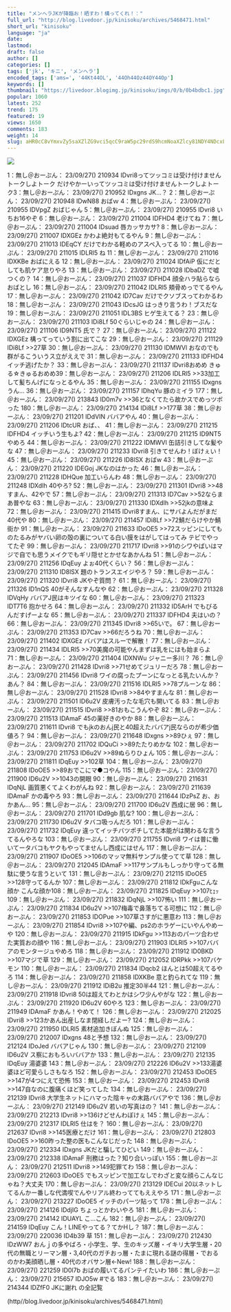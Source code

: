 ```yaml
---
title: "メンヘラJKが降臨お！晒すわ！構ってくれ！："
full_url: "http://blog.livedoor.jp/kinisoku/archives/5468471.html"
short_url: "kinisoku"
language: "ja"
date: 
lastmod: 
draft: false
author: []
categories: []
tags: ['jk', 'キニ', 'メンヘラ']
encoded_tags: ['ams=', '44Kt44OL', '44Oh44Oz44OY44Op']
keywords: []
thumbnail: "https://livedoor.blogimg.jp/kinisoku/imgs/0/b/0b4bdbc1.jpg"
popular: 1060
latest: 252
trend: 175
featured: 19
views: 1650
comments: 183
weight: 14
slug: aHR0cC8vYmxvZy5saXZlZG9vci5qcC9raW5pc29rdS9hcmNoaXZlcy81NDY4NDcxLmh0bWw=
---
```


![](https://livedoor.blogimg.jp/kinisoku/imgs/0/b/0b4bdbc1.jpg)

1：無し＠おーぷん： 23/09/27() 210934 IDvri8ってツッコミは受け付けませんトークしよトーク だけやかーいってツッコミは受け付けませんトークしよトーク3：無し＠おーぷん： 23/09/27() 210952 IDxgns JK...？ 2：無し＠おーぷん： 23/09/27() 210948 IDwN88 おばｗ 4：無し＠おーぷん： 23/09/27() 210955 IDVpgZ おばじゃん 5：無し＠おーぷん： 23/09/27() 210955 IDvri8 いちお16やぞ 6：無し＠おーぷん： 23/09/27() 211004 IDFHD4 老けてね 7：無し＠おーぷん： 23/09/27() 211004 IDsuad 唇カッサカサ? 8：無し＠おーぷん： 23/09/27() 211007 IDXGEz かわよ絶対もてるやん 9：無し＠おーぷん： 23/09/27() 211013 IDEqCY だけでわかる軽めのアスペ入ってる 10：無し＠おーぷん： 23/09/27() 211015 IDLRl5 ね 11：無し＠おーぷん： 23/09/27() 211016 IDXKBe おばにえる 12：無し＠おーぷん： 23/09/27() 211024 IDfAiP 仮にだとしても肌ケア怠りやろ 13：無し＠おーぷん： 23/09/27() 211028 IDbaDZ で嘘つくの？ 14：無し＠おーぷん： 23/09/27() 211037 IDFHD4 顔全ハラ貼らならおばとし 16：無し＠おーぷん： 23/09/27() 211042 IDLRl5 頬骨めっでてるやん 17：無し＠おーぷん： 23/09/27() 211042 ID7Cav だけでクソブスってわかるわ 18：無し＠おーぷん： 23/09/27() 211043 IDcsJG はっきり言うわ！ブスだな 19：無し＠おーぷん： 23/09/27() 211051 IDL3BS ヒゲ生えてる？ 23：無し＠おーぷん： 23/09/27() 211103 IDi8Lf 50ぐらいじゃの 24：無し＠おーぷん： 23/09/27() 211106 ID9NT5 氏で？ 27：無し＠おーぷん： 23/09/27() 211122 IDXGEz 構ってっていう割に出てこな 29：無し＠おーぷん： 23/09/27() 211129 IDi8Lf >>27草 30：無し＠おーぷん： 23/09/27() 211130 IDMWVl おなのでも群がるこういうス立がええで 31：無し＠おーぷん： 23/09/27() 211133 IDFHD4 イッチ逃げたか？ 33：無し＠おーぷん： 23/09/27() 211137 IDvri8おめめ きゅる☆きゅるおめめ39：無し＠おーぷん： 23/09/27() 211206 IDLRl5 >>33加工して髪ちんげになっとるやん 35：無し＠おーぷん： 23/09/27() 211155 IDxgns うん... 36：無し＠おーぷん： 23/09/27() 211157 IDhqYu 豚のミイラ 177：無し＠おーぷん： 23/09/27() 213843 ID0m7v >>36となくてたら故かスでめっツボった 180：無し＠おーぷん： 23/09/27() 214134 IDi8Lf >>177草 38：無し＠おーぷん： 23/09/27() 211201 IDdVIN ババアやん 40：無し＠おーぷん： 23/09/27() 211206 IDtcUR おば、、 41：無し＠おーぷん： 23/09/27() 211215 IDFHD4 イッチいう生もよ? 42：無し＠おーぷん： 23/09/27() 211215 ID9NT5 やめろ 44：無し＠おーぷん： 23/09/27() 211222 IDMWVl 缶詰引きしてな髪やな 47：無し＠おーぷん： 23/09/27() 211233 IDvri8 引きてせんわ！ぼけぇい！ 45：無し＠おーぷん： 23/09/27() 211226 ID8lSX おばw 43：無し＠おーぷん： 23/09/27() 211220 IDEGoj JKなのはかった 46：無し＠おーぷん： 23/09/27() 211228 IDHQue 加工いらんわ 48：無し＠おーぷん： 23/09/27() 211248 IDXdIh 40やろ? 52：無し＠おーぷん： 23/09/27() 211301 IDvri8 >>48すまん、42やで 57：無し＠おーぷん： 23/09/27() 211313 ID7Cav >>52ならまあ普やな 63：無し＠おーぷん： 23/09/27() 211330 IDXdIh >>52jkの意味よ 72：無し＠おーぷん： 23/09/27() 211415 IDvri8すまん、にサバよんだがまだ40代や 80：無し＠おーぷん： 23/09/27() 211457 IDi8Lf >>72鯖だらけやか鯖街か 91：無し＠おーぷん： 23/09/27() 211633 IDoOE5 >>72スッピンにしてものたるみがヤバい卵の殻の裏についてる白い膜をはがしてはってみ テビでやってたぞ 99：無し＠おーぷん： 23/09/27() 211717 IDvri8 >>91のシワやばいはマジで自でも思うメイクでもギリ隠せとかせなあかんね 51：無し＠おーぷん： 23/09/27() 211256 IDqEuy よぉ40代くらい？ 56：無し＠おーぷん： 23/09/27() 211310 ID8lSX 題のトランスエイジやろ？ 59：無し＠おーぷん： 23/09/27() 211320 IDvri8 JKやぞ質問？ 61：無し＠おーぷん： 23/09/27() 211326 ID1nQS 40がそんなすんなや 62：無し＠おーぷん： 23/09/27() 211328 IDVqHy ババアJ民はキツイな 60：無し＠おーぷん： 23/09/27() 211323 IDT7T6 抱かせろ 64：無し＠おーぷん： 23/09/27() 211332 ID5ArH でもびるんだすげーよな 65：無し＠おーぷん： 23/09/27() 211337 IDFHD4 夫はいの？ 66：無し＠おーぷん： 23/09/27() 211345 IDvri8 >>65いで。 67：無し＠おーぷん： 23/09/27() 211353 ID7Cav >>66だろうね 70：無し＠おーぷん： 23/09/27() 211402 IDXGEz ババアはスルーで解散！ 77：無し＠おーぷん： 23/09/27() 211434 IDLRl5 >>70美魔の可能やんまずは乳をにはも始まらよ 71：無し＠おーぷん： 23/09/27() 211404 IDXNWu ジャニー多川？ 76：無し＠おーぷん： 23/09/27() 211428 IDvri8 >>71せめてジュリーだろ 78：無し＠おーぷん： 23/09/27() 211456 IDvri8 ワイの腐ったプーンになっとる乳たいんか？あん？ 84：無し＠おーぷん： 23/09/27() 211516 IDLRl5 >>78プルーンな 86：無し＠おーぷん： 23/09/27() 211528 IDvri8 >>84やすまんな 81：無し＠おーぷん： 23/09/27() 211501 ID6u2V 皮膚汚ったな毛穴も開いてる 83：無し＠おーぷん： 23/09/27() 211515 IDvri8 >>81おもこうんやぞ 82：無し＠おーぷん： 23/09/27() 211513 IDAmaF 45の薬好きのやか 88：無し＠おーぷん： 23/09/27() 211611 IDvri8 でもjkのおんj民と40超えたババアj民ならのが希少価値ろ？ 94：無し＠おーぷん： 23/09/27() 211648 IDxgns >>89ひぇ 97：無し＠おーぷん： 23/09/27() 211702 IDQuCi >>89たたりめかな 102：無し＠おーぷん： 23/09/27() 211753 ID6u2V >>89ぬらりひょん 105：無し＠おーぷん： 23/09/27() 211811 IDqEuy >>102草 104：無し＠おーぷん： 23/09/27() 211808 IDoOE5 >>89おでこにマ●コやん 115：無し＠おーぷん： 23/09/27() 211900 ID6u2V >>1043の開眼 90：無し＠おーぷん： 23/09/27() 211631 IDqNjL 画質悪くてよくわがんね 92：無し＠おーぷん： 23/09/27() 211639 IDAmaF かの毒やろ 93：無し＠おーぷん： 23/09/27() 211644 IDzPsZ お、おかあん… 95：無し＠おーぷん： 23/09/27() 211700 ID6u2V 西成に居 96：無し＠おーぷん： 23/09/27() 211701 IDd9gb 肌な? 100：無し＠おーぷん： 23/09/27() 211730 ID6u2V タバコ吸っんだろ 101：無し＠おーぷん： 23/09/27() 211732 IDqEuy 違ってイッチバツポチしてた本能がは関わるな言うてるんやろな 103：無し＠おーぷん： 23/09/27() 211755 IDvri8 ワイは普に働いてータバコもヤクもやってませんし西成にはせん 117：無し＠おーぷん： 23/09/27() 211907 IDoOE5 >>106のマッマ無料サンプル使ってて草 128：無し＠おーぷん： 23/09/27() 212045 IDAmaF >>117サンプルもしっかり守ってる無駄に使うな言うといて 131：無し＠おーぷん： 23/09/27() 212115 IDoOE5 >>128守ってるんか 107：無し＠おーぷん： 23/09/27() 211812 IDkFguこんな顔か こんな顔か108：無し＠おーぷん： 23/09/27() 211825 IDqEuy >>107ﾋｪｯ 109：無し＠おーぷん： 23/09/27() 211832 IDqNjL >>107怖い 111：無し＠おーぷん： 23/09/27() 211834 ID6u2V >>107梅毒で鼻落ちてる可想に 112：無し＠おーぷん： 23/09/27() 211853 IDOPue >>107草さすがに悪意わ 113：無し＠おーぷん： 23/09/27() 211854 IDvri8 >>107や編、ps2のホラゲーにいやんやめーや 120：無し＠おーぷん： 23/09/27() 211915 IDkFgu >>113おのパーツ合わせた実質おの顔や 116：無し＠おーぷん： 23/09/27() 211903 IDLRl5 >>107ババアのモンタージュやめろ 118：無し＠おーぷん： 23/09/27() 211912 ID0BKD >>107マジで草 129：無し＠おーぷん： 23/09/27() 212052 IDRPkk >>107バケモン 110：無し＠おーぷん： 23/09/27() 211834 IDqcb2 ほんとは50超えてるやろ 114：無し＠おーぷん： 23/09/27() 211858 IDXKBe 意と釣られてな 119：無し＠おーぷん： 23/09/27() 211912 IDiB2u 推定30半44 121：無し＠おーぷん： 23/09/27() 211918 IDvri8 50は超えてわとかはシワ少んやがな 122：無し＠おーぷん： 23/09/27() 211920 ID6u2V 60やろ 123：無し＠おーぷん： 23/09/27() 211949 IDAmaF かあん！やめて！ 126：無し＠おーぷん： 23/09/27() 212025 IDvri8 >>123かあん出産しなま閉経しだよー? 124：無し＠おーぷん： 23/09/27() 211950 IDLRl5 素材追加きぼんぬ 125：無し＠おーぷん： 23/09/27() 212007 IDxgns 48と予想 132：無し＠おーぷん： 23/09/27() 212124 IDoJed ババアじゃん 130：無し＠おーぷん： 23/09/27() 212109 ID6u2V ス察におもろいババアか 133：無し＠おーぷん： 23/09/27() 212135 IDqEuy 湯婆婆 143：無し＠おーぷん： 23/09/27() 212226 ID6u2V >>133湯婆婆ほど可愛らしさもなろ 152：無し＠おーぷん： 23/09/27() 212453 IDoOE5 >>147が4つにえて恐怖 153：無し＠おーぷん： 23/09/27() 212453 IDvri8 >>147自なのに腹痛くほど笑ってした 134：無し＠おーぷん： 23/09/27() 212139 IDvri8 大学生ネットにハマった陰キャの末路ババアやで 136：無し＠おーぷん： 23/09/27() 212149 ID6u2V 若いの写真はの？ 141：無し＠おーぷん： 23/09/27() 212213 IDvri8 >>136けどせんわぼけぇ 145：無し＠おーぷん： 23/09/27() 212317 IDLRl5 仕はを？ 160：無し＠おーぷん： 23/09/27() 212637 IDvri8 >>145医療とだけ 161：無し＠おーぷん： 23/09/27() 212803 IDoOE5 >>160昨った整の医もこんなじだった 148：無し＠おーぷん： 23/09/27() 212334 IDxgns JKだと騙してひどい 149：無し＠おーぷん： 23/09/27() 212338 IDAmaF 刑務はった？知り合いっぽい 155：無し＠おーぷん： 23/09/27() 212511 IDvri8 >>149犯罪てわ 158：無し＠おーぷん： 23/09/27() 212603 IDoOE5 でもスッピンで加工なしでわざと変な顔らこんなじゃね？大丈夫 170：無し＠おーぷん： 23/09/27() 213129 IDECui 20以ネットしてるんかー番しな代満喫でんやリアル終わっててもええやろ 171：無し＠おーぷん： 23/09/27() 213227 IDoOE5 イッチのパーツ貼って 178：無し＠おーぷん： 23/09/27() 214126 IDdjIG ちょっとかわいやろ 181：無し＠おーぷん： 23/09/27() 214142 IDUAYL こ…こん 182：無し＠おーぷん： 23/09/27() 214159 IDqEuy こん！LINEやってる？てかHし？ 187：無し＠おーぷん： 23/09/27() 220036 ID4b39 草 151：無し＠おーぷん： 23/09/27() 212430 IDzWW7 おんｊの多やばろ・小学生、学、生のキッズ層・イキリ大学生層・20代の無職とリーマン層・3,40代のガチおっ層・たまに現れる謎の得層・でおるのかわ美顔晒し層・40代のオバサン層←New! 188：無し＠おーぷん： 23/09/27() 221259 ID0l7b おばの履いてるパンテイたいわ 186：無し＠おーぷん： 23/09/27() 215657 IDJO5w #でる 183：無し＠おーぷん： 23/09/27() 214344 IDZfF0 JKに謝れ の全記覧

(http//blog.livedoor.jp/kinisoku/archives/5468471.html)
